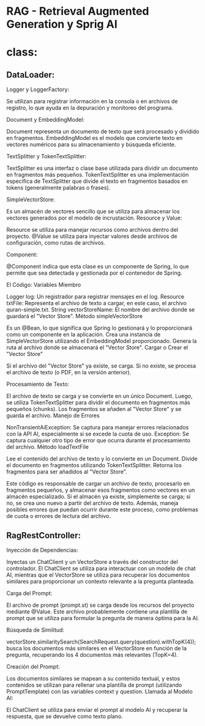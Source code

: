 # RAG - Retrieval Augmented Generation y Sprig AI

# class:

## DataLoader:

Logger y LoggerFactory:

Se utilizan para registrar información en la consola o en archivos de registro, lo que ayuda en la depuración y monitoreo del programa.

Document y EmbeddingModel:

Document representa un documento de texto que será procesado y dividido en fragmentos.
EmbeddingModel es el modelo que convierte texto en vectores numéricos para su almacenamiento y búsqueda eficiente.

TextSplitter y TokenTextSplitter:

TextSplitter es una interfaz o clase base utilizada para dividir un documento en fragmentos más pequeños.
TokenTextSplitter es una implementación específica de TextSplitter que divide el texto en fragmentos basados en tokens (generalmente palabras o frases).

SimpleVectorStore:

Es un almacén de vectores sencillo que se utiliza para almacenar los vectores generados por el modelo de incrustación.
Resource y Value:

Resource se utiliza para manejar recursos como archivos dentro del proyecto.
@Value se utiliza para inyectar valores desde archivos de configuración, como rutas de archivos.

Component:

@Component indica que esta clase es un componente de Spring, lo que permite que sea detectada y gestionada por el contenedor de Spring.

El Código:
Variables Miembro

Logger log: Un registrador para registrar mensajes en el log.
Resource txtFile: Representa el archivo de texto a cargar, en este caso, el archivo quran-simple.txt.
String vectorStoreName: El nombre del archivo donde se guardará el "Vector Store".
Método simpleVectorStore

Es un @Bean, lo que significa que Spring lo gestionará y lo proporcionará como un componente en la aplicación.
Crea una instancia de SimpleVectorStore utilizando el EmbeddingModel proporcionado.
Genera la ruta al archivo donde se almacenará el "Vector Store".
Cargar o Crear el "Vector Store"

Si el archivo del "Vector Store" ya existe, se carga.
Si no existe, se procesa el archivo de texto (o PDF, en la versión anterior).

Procesamiento de Texto:

El archivo de texto se carga y se convierte en un único Document.
Luego, se utiliza TokenTextSplitter para dividir el documento en fragmentos más pequeños (chunks).
Los fragmentos se añaden al "Vector Store" y se guarda el archivo.
Manejo de Errores

NonTransientAiException: Se captura para manejar errores relacionados con la API AI, especialmente si se excede la cuota de uso.
Exception: Se captura cualquier otro tipo de error que ocurra durante el procesamiento del archivo.
Método loadTextFile

Lee el contenido del archivo de texto y lo convierte en un Document.
Divide el documento en fragmentos utilizando TokenTextSplitter.
Retorna los fragmentos para ser añadidos al "Vector Store".

Este código es responsable de cargar un archivo de texto, procesarlo en fragmentos pequeños, y almacenar esos fragmentos como vectores en un almacén especializado. Si el almacén ya existe, simplemente se carga; si no, se crea uno nuevo a partir del archivo de texto. Además, maneja posibles errores que puedan ocurrir durante este proceso, como problemas de cuota o errores de lectura del archivo.

## RagRestController:

Inyección de Dependencias: 

Inyectas un ChatClient y un VectorStore a través del constructor del controlador. El ChatClient se utiliza para interactuar con un modelo de chat AI, mientras que el VectorStore se utiliza para recuperar los documentos similares para proporcionar un contexto relevante a la pregunta planteada.

Carga del Prompt:

El archivo de prompt (prompt.st) se carga desde los recursos del proyecto mediante @Value. Este archivo probablemente contiene una plantilla de prompt que se utiliza para formular la pregunta de manera óptima para la AI.

Búsqueda de Similitud:

vectorStore.similaritySearch(SearchRequest.query(question).withTopK(4)); busca los documentos más similares en el VectorStore en función de la pregunta, recuperando los 4 documentos más relevantes (TopK=4).

Creación del Prompt:

Los documentos similares se mapean a su contenido textual, y estos contenidos se utilizan para rellenar una plantilla de prompt (utilizando PromptTemplate) con las variables context y question.
Llamada al Modelo AI:

El ChatClient se utiliza para enviar el prompt al modelo AI y recuperar la respuesta, que se devuelve como texto plano.
